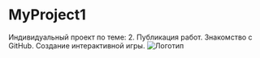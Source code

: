 # MyProject1
 Индивидуальный проект по теме: 2. Публикация работ. Знакомство с GitHub. Создание интерактивной игры.
![Логотип](https://octodex.github.com/images/orderedlistocat.png "Логотип GitHub")